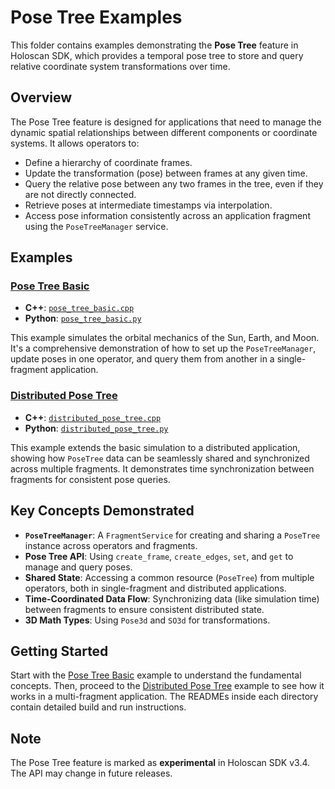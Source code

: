 # Pose Tree Examples

This folder contains examples demonstrating the **Pose Tree** feature in Holoscan SDK, which provides a temporal pose tree to store and query relative coordinate system transformations over time.

## Overview

The Pose Tree feature is designed for applications that need to manage the dynamic spatial relationships between different components or coordinate systems. It allows operators to:
- Define a hierarchy of coordinate frames.
- Update the transformation (pose) between frames at any given time.
- Query the relative pose between any two frames in the tree, even if they are not directly connected.
- Retrieve poses at intermediate timestamps via interpolation.
- Access pose information consistently across an application fragment using the `PoseTreeManager` service.

## Examples

### [Pose Tree Basic](./pose_tree_basic)
- **C++**: [`pose_tree_basic.cpp`](./pose_tree_basic/cpp/pose_tree_basic.cpp)
- **Python**: [`pose_tree_basic.py`](./pose_tree_basic/python/pose_tree_basic.py)

This example simulates the orbital mechanics of the Sun, Earth, and Moon. It's a comprehensive demonstration of how to set up the `PoseTreeManager`, update poses in one operator, and query them from another in a single-fragment application.

### [Distributed Pose Tree](./distributed_pose_tree)
- **C++**: [`distributed_pose_tree.cpp`](./distributed_pose_tree/cpp/distributed_pose_tree.cpp)
- **Python**: [`distributed_pose_tree.py`](./distributed_pose_tree/python/distributed_pose_tree.py)

This example extends the basic simulation to a distributed application, showing how `PoseTree` data can be seamlessly shared and synchronized across multiple fragments. It demonstrates time synchronization between fragments for consistent pose queries.

## Key Concepts Demonstrated

- **`PoseTreeManager`**: A `FragmentService` for creating and sharing a `PoseTree` instance across operators and fragments.
- **Pose Tree API**: Using `create_frame`, `create_edges`, `set`, and `get` to manage and query poses.
- **Shared State**: Accessing a common resource (`PoseTree`) from multiple operators, both in single-fragment and distributed applications.
- **Time-Coordinated Data Flow**: Synchronizing data (like simulation time) between fragments to ensure consistent distributed state.
- **3D Math Types**: Using `Pose3d` and `SO3d` for transformations.

## Getting Started

Start with the [Pose Tree Basic](./pose_tree_basic) example to understand the fundamental concepts. Then, proceed to the [Distributed Pose Tree](./distributed_pose_tree) example to see how it works in a multi-fragment application. The READMEs inside each directory contain detailed build and run instructions.

## Note

The Pose Tree feature is marked as **experimental** in Holoscan SDK v3.4. The API may change in future releases.
